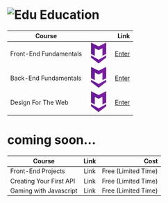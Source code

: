 [logo]: https://raw.githubusercontent.com/3salaz/Courses/master/assets/images/3salaz-logo.png
 # ![Edu](logo) Education
| Course        |         | Link |
| ------------- |:-------------:| -----:|
| Front-End Fundamentals |![alt text](https://github.com/adam-p/markdown-here/raw/master/src/common/images/icon48.png "Logo Title Text 1")  | [Enter](https://github.com/3salaz/Courses/tree/master/front-end) |
| Back-End Fundamentals |![alt text](https://github.com/adam-p/markdown-here/raw/master/src/common/images/icon48.png "Logo Title Text 1")  | [Enter](https://github.com/3salaz/Courses/tree/master/front-end) |
| Design For The Web |![alt text](https://github.com/adam-p/markdown-here/raw/master/src/common/images/icon48.png "Logo Title Text 1")  | [Enter](https://github.com/3salaz/Courses/tree/master/front-end) |

# coming soon...

| Course        | Link           | Cost |
| ------------- |:-------------:| -----:|
| Front-End Projects | Link | Free (Limited Time) |
| Creating Your First API | Link | Free (Limited Time) |
| Gaming with Javascript | Link  | Free (Limited Time) |